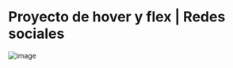 # Proyecto de hover y flex | Redes sociales
![image](https://user-images.githubusercontent.com/113804324/230644136-3b33fe8c-1b93-40c9-900f-2591df44e2b6.png)

